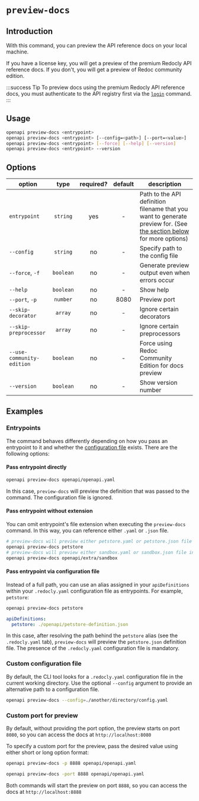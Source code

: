 # `preview-docs`

## Introduction

With this command, you can preview the API reference docs on your local machine.

If you have a license key, you will get a preview of the premium Redocly API reference docs. If you don't, you will get a preview of Redoc community edition.

:::success Tip
To preview docs using the premium Redocly API reference docs, you must authenticate to the API registry first via the [`login`](./login.md) command.
:::

## Usage

```bash
openapi preview-docs <entrypoint>
openapi preview-docs <entrypoint> [--config=<path>] [--port=<value>]
openapi preview-docs <entrypoint> [--force] [--help] [--version]
openapi preview-docs <entrypoint> --version
```

## Options

option                    | type      | required?    | default     | description
--------------------------|:---------:|:------------:|:-----------:|------------
`entrypoint`              | `string`  | yes          | -           | Path to the API definition filename that you want to generate preview for. (See [the section below](#entrypoints) for more options)
`--config`                | `string`  | no           | -           | Specify path to the config file
`--force`, `-f`           | `boolean` | no           | -           | Generate preview output even when errors occur
`--help`                  | `boolean` | no           | -           | Show help
`--port`, `-p`            | `number`  | no           | 8080        | Preview port
`--skip-decorator`        | `array`   | no           | -           | Ignore certain decorators
`--skip-preprocessor`     | `array`   | no           | -           | Ignore certain preprocessors
`--use-community-edition` | `boolean` | no           | -           | Force using Redoc Community Edition for docs preview
`--version`               | `boolean` | no           | -           | Show version number

## Examples

### Entrypoints

The command behaves differently depending on how you pass an entrypoint to it and whether the [configuration file](#custom-configuration-file) exists. There are the following options:

#### Pass entrypoint directly

```bash
openapi preview-docs openapi/openapi.yaml
```

In this case, `preview-docs` will preview the definition that was passed to the command. The configuration file is ignored.

#### Pass entrypoint without extension

You can omit entrypoint's file extension when executing the `preview-docs` command. In this way, you can reference either `.yaml` or `.json` file.

```bash
# preview-docs will preview either petstore.yaml or petstore.json file in the current working directory
openapi preview-docs petstore
# preview-docs will preview either sandbox.yaml or sandbox.json file in the openapi/extra directory
openapi preview-docs openapi/extra/sandbox
```

#### Pass entrypoint via configuration file

Instead of a full path, you can use an alias assigned in your `apiDefinitions` within your `.redocly.yaml` configuration file as entrypoints. For example, `petstore`:

```bash command
openapi preview-docs petstore
```

```yaml .redocly.yaml
apiDefinitions:
  petstore: ./openapi/petstore-definition.json
```

In this case, after resolving the path behind the `petstore` alias (see the `.redocly.yaml` tab), `preview-docs` will preview the `petstore.json` definition file. The presence of the `.redocly.yaml` configuration file is mandatory.

### Custom configuration file

By default, the CLI tool looks for a `.redocly.yaml` configuration file in the current working directory. Use the optional `--config` argument to provide an alternative path to a configuration file.

```bash
openapi preview-docs --config=./another/directory/config.yaml
```

### Custom port for preview

By default, without providing the port option, the preview starts on port `8080`, so you can access the docs at `http://localhost:8080`

To specify a custom port for the preview, pass the desired value using either short or long option format:

```bash short format
openapi preview-docs -p 8888 openapi/openapi.yaml
```

```bash long format
openapi preview-docs -port 8888 openapi/openapi.yaml
```

Both commands will start the preview on port `8888`, so you can access the docs at `http://localhost:8888`
